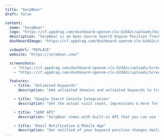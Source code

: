 ```yaml
---
title: "SerpBear"
draft: false

content:
  name: "SerpBear"
  logo: "https://cf.appdrag.com/dashboard-openvm-clo-b2d42c/uploads/SerpBear-6MHU.png"
  description: "SerpBear is an Open Source Search Engine Position Tracking App. It allows you to track your website's keyword positions in Google and get notified of their positions."
  dashboardImage: "https://cf.appdrag.com/dashboard-openvm-clo-b2d42c/uploads/Screenshot-2023-05-18-204018-mH4Q.png"

  videoUrl: "REPLACE"
  website: "https://serpbear.com/"

  screenshots:
    - "https://cf.appdrag.com/dashboard-openvm-clo-b2d42c/uploads/Screenshot-2023-05-18-204018-mH4Q.png"
    - "https://cf.appdrag.com/dashboard-openvm-clo-b2d42c/uploads/Screenshot-2023-05-18-204057-9yEr.png"

  features:
    - title: "Unlimited Keywords"
      description: "Add unlimited domains and unlimited keywords to track their SERP."

    - title: "Google Search Console Integration"
      description: "Get the actual visit count, impressions & more for Each keyword."

    - title: "SERP API"
      description: "SerpBear comes with built-in API that you can use for your marketing & data reporting tools."

    - title: "Email Notification & Mobile App"
      description: "Get notified of your keyword position changes daily/weekly/monthly through email also Add the PWA app to your mobile for a better mobile experience."
---
```

